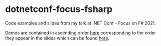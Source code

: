 # dotnetconf-focus-fsharp
Code examples and slides from my talk at .NET Conf - Focus on F# 2021.

Demos are contained in ascending order [here](/demos) corresponding to the order they appear in the slides which can be found [here](/slides).  

